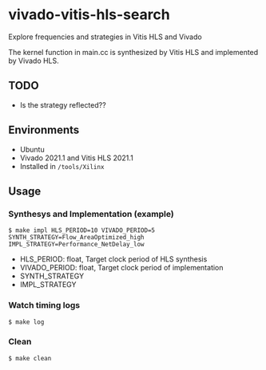 # vivado-vitis-hls-search
Explore frequencies and strategies in Vitis HLS and Vivado

The kernel function in main.cc is synthesized by Vitis HLS and implemented by Vivado HLS.

## TODO
- Is the strategy reflected??

## Environments

- Ubuntu
- Vivado 2021.1 and Vitis HLS 2021.1
- Installed in `/tools/Xilinx`

## Usage

### Synthesys and Implementation (example)
```
$ make impl HLS_PERIOD=10 VIVADO_PERIOD=5 SYNTH_STRATEGY=Flow_AreaOptimized_high IMPL_STRATEGY=Performance_NetDelay_low
```
- HLS_PERIOD: float, Target clock period of HLS synthesis
- VIVADO_PERIOD: float, Target clock period of implementation
- SYNTH_STRATEGY
- IMPL_STRATEGY

### Watch timing logs
```
$ make log
```

### Clean
```
$ make clean
```
